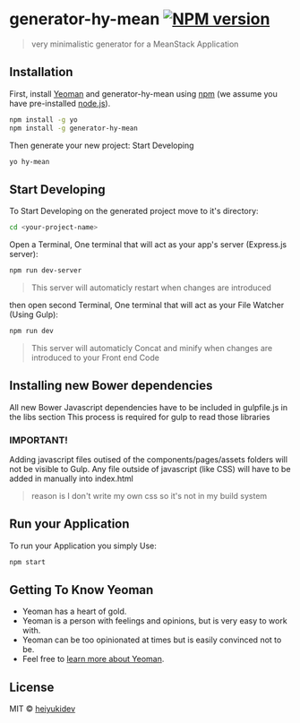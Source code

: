 # generator-hy-mean [![NPM version][npm-image]][npm-url]
> very minimalistic generator for a MeanStack Application

## Installation

First, install [Yeoman](http://yeoman.io) and generator-hy-mean using [npm](https://www.npmjs.com/) (we assume you have pre-installed [node.js](https://nodejs.org/)).

```bash
npm install -g yo
npm install -g generator-hy-mean
```

Then generate your new project:
Start Developing
```bash
yo hy-mean
```
## Start Developing

To Start Developing on the generated project move to it's directory:
```bash
cd <your-project-name>
```

Open a Terminal, One terminal that will act as your app's server (Express.js server):
```bash
npm run dev-server
```
>This server will automaticly restart when changes are introduced

then open second Terminal, One terminal that will act as your File Watcher (Using Gulp):
```bash
npm run dev
```

>This server will automaticly Concat and minify when changes are introduced to your Front end Code

## Installing new Bower dependencies

All new Bower Javascript dependencies have to be included in gulpfile.js in the libs section
This process is required for gulp to read those libraries

### IMPORTANT!
Adding javascript files outised of the components/pages/assets folders will not be visible to Gulp.
Any file outside of javascript (like CSS) will have to be added in manually into index.html

>reason is I don't write my own css so it's not in my build system

## Run your Application

To run your Application you simply Use:
```bash
npm start
```



## Getting To Know Yeoman

 * Yeoman has a heart of gold.
 * Yeoman is a person with feelings and opinions, but is very easy to work with.
 * Yeoman can be too opinionated at times but is easily convinced not to be.
 * Feel free to [learn more about Yeoman](http://yeoman.io/).

## License

MIT © [heiyukidev](http://github.com/heiyukidev)


[npm-image]: https://badge.fury.io/js/generator-hy-mean.svg
[npm-url]: https://npmjs.org/package/generator-hy-mean

